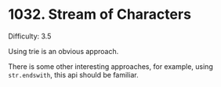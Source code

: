 # 1032. Stream of Characters

Difficulty: 3.5

Using trie is an obvious approach.

There is some other interesting approaches, for example, using ```str.endswith```, this api should be familiar.